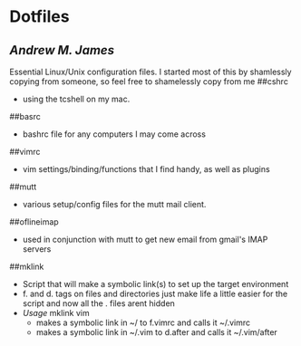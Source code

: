 # Dotfiles 
*Andrew M. James*
---
Essential Linux/Unix configuration files. I started most of this by shamlessly copying from someone, so feel free to shamelessly copy from me
##cshrc
- using the tcshell on my mac. 

##basrc
- bashrc file for any computers I may come across

##vimrc
- vim settings/binding/functions that I find handy, as well as plugins 

##mutt
- various setup/config files for the mutt mail client.

##oflineimap
- used in conjunction with mutt to get new email from gmail's IMAP servers 

##mklink
- Script that will make a symbolic link(s) to set up the target environment
- f. and d. tags on files and directories just make life a little easier for the script and now all the .<whatever> files arent hidden 
- _Usage_
    mklink vim 
    - makes a symbolic link in ~/ to f.vimrc and calls it ~/.vimrc 
    - makes a symbolic link in ~/.vim to d.after and calls it ~/.vim/after







